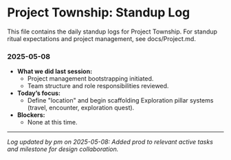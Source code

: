# Project Township: Standup Log

This file contains the daily standup logs for Project Township. For standup ritual expectations and project management, see docs/Project.md.

### 2025-05-08
- **What we did last session:**
  - Project management bootstrapping initiated.
  - Team structure and role responsibilities reviewed.
- **Today’s focus:**
  - Define "location" and begin scaffolding Exploration pillar systems (travel, encounter, exploration quest).
- **Blockers:**
  - None at this time.

---
*Log updated by pm on 2025-05-08: Added prod to relevant active tasks and milestone for design collaboration.*
